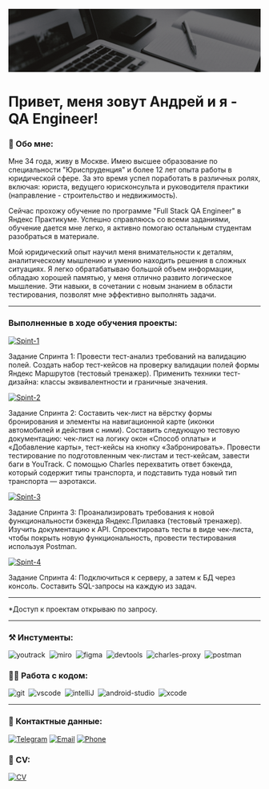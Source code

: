 ![Header](https://github.com/andrei-rodinov/andrei-rodinov/blob/main/assets/Header.gif)

# Привет, меня зовут Андрей и я - QA Engineer!

### 💁 Обо мне:

Мне 34 года, живу в Москве.
Имею высшее образование по специальности "Юриспруденция" и более 12 лет опыта работы в юридической сфере. За это время успел поработать в различных ролях, включая: юриста, ведущего юрисконсульта и руководителя практики (направление - строительство и недвижимость).

 Сейчас прохожу обучение по программе "Full Stack QA Engineer" в Яндекс Практикуме. Успешно справляюсь со всеми заданиями, обучение дается мне легко, я активно помогаю остальным студентам разобраться в материале. 

Мой юридический опыт научил меня внимательности к деталям, аналитическому мышлению и умению находить решения в сложных ситуациях. Я легко обратабатываю большой объем информации, обладаю хорошей памятью, у меня отлично развито логическое мышление. 
Эти навыки, в сочетании с новым знанием в области тестирования, позволят мне эффективно выполнять задачи.


---

### Выполненные в ходе обучения проекты:
[![Spint-1](https://img.shields.io/badge/-Проект_1_спринта-black?style=for-the-badge&logo=GoogleSheets&logoColor)](https://docs.google.com/spreadsheets/d/1oF3oJHBx5u7tpbhFHTPvxlGGDtA8eOsj_nEBwKUqzis/edit#gid=1304990855)

Задание Спринта 1: 
Провести тест-анализ требований на валидацию полей. Создать набор тест-кейсов на проверку валидации полей формы Яндекс Маршрутов (тестовый тренажер). Применить техники тест-дизайна: классы эквивалентности и граничные значения.

[![Spint-2](https://img.shields.io/badge/-Проект_2_спринта-black?style=for-the-badge&logo=GoogleSheets&logoColor)](https://docs.google.com/spreadsheets/d/1H2xyMi9TBCiZqjMACTodnaR1qUQwMY0gpwo2_ktfbzc/edit#gid=899462569)

Задание Спринта 2:
Составить чек-лист на вёрстку формы бронирования и элементы на навигационной карте (иконки автомобилей и действия с ними). 
Составить следующую тестовую документацию: чек-лист на логику окон «Способ оплаты» и «Добавление карты», тест-кейсы на кнопку «Забронировать».
Провести тестирование по подготовленным чек-листам и тест-кейсам, завести баги в YouTrack.
С помощью Charles перехватить ответ бэкенда, который содержит типы транспорта, и подставить туда новый тип транспорта — аэротакси.

[![Spint-3](https://img.shields.io/badge/-Проект_3_спринта-black?style=for-the-badge&logo=GoogleSheets&logoColor)](https://docs.google.com/spreadsheets/d/1qx2rckAfmYBfFiqo5juCutRlaHZChVjiucyOo1iqagI/edit#gid=2006427015)

Задание Спринта 3:
Проанализировать требования к новой функциональности бэкенда Яндекс.Прилавка (тестовый тренажер). Изучить документацию к API. Спроектировать тесты в виде чек-листа, чтобы покрыть новую функциональность, провести тестирования используя Postman.

[![Spint-4](https://img.shields.io/badge/-Проект_4_спринта-black?style=for-the-badge&logo=GoogleDocs&logoColor)](https://docs.google.com/document/d/18D-yBynt2898pmi_CVdRsOGvIBNxJNZxpfpMteXhvp8/edit)

Задание Спринта 4:
Подключиться к серверу, а затем к БД через консоль. Составить SQL-запросы на каждую из задач.



---
 
 *Доступ к проектам открываю по запросу.

---


### ⚒️ Инстументы:

<div>
  <img src="https://upload.wikimedia.org/wikipedia/commons/thumb/8/8d/YouTrack_Icon.svg/1024px-YouTrack_Icon.svg.png?20200803082248" title="youtrack" alt="youtrack" width="40" height="40"/>&nbsp
<img src="https://asset.brandfetch.io/idAnDTFapY/idG4aRyg5R.svg?updated=1669900249741" title="miro" alt="miro" width="40" height="40"/>&nbsp
  <img src="https://upload.wikimedia.org/wikipedia/commons/3/33/Figma-logo.svg" title="figma" alt="figma" width="40" height="40"/>&nbsp
  <img src="https://www.svgrepo.com/show/378785/chrome-dev.svg" title="devtools" alt="devtools" width="40" height="40"/>&nbsp
  <img src="https://cdn.icon-icons.com/icons2/3053/PNG/512/charles_proxy_macos_bigsur_icon_190302.png" title="charles-proxy" alt="charles-proxy" width="40" height="40"/>&nbsp
  <img src="https://www.svgrepo.com/show/354202/postman-icon.svg" title="postman" alt="postman" width="40" height="40"/>&nbsp
</div>


### 👨‍💻 Работа с кодом:

<div>
  <img src="https://cdn.jsdelivr.net/gh/devicons/devicon/icons/git/git-original.svg" title="git" alt="git" width="40" height="40"/>&nbsp
  <img src="https://cdn.jsdelivr.net/gh/devicons/devicon/icons/vscode/vscode-original.svg" title="vscode" alt="vscode" width="40" height="40"/>&nbsp
<img src="https://upload.wikimedia.org/wikipedia/commons/9/9c/IntelliJ_IDEA_Icon.svg" title="intelliJ" alt="intelliJ" width="40" height="40"/>&nbsp
 <img src="https://upload.wikimedia.org/wikipedia/commons/c/c1/Android_Studio_icon_%282023%29.svg" title="android-studio" alt="android-studio" width="40" height="40"/>&nbsp
  <img src="https://cdn.jsdelivr.net/gh/devicons/devicon/icons/xcode/xcode-original.svg" title="xcode" alt="xcode" width="40" height="40"/>&nbsp

</div>

---

### 🪪 Контактные данные:
[![Telegram](https://img.shields.io/badge/-Telegram-black?style=for-the-badge&logo=Telegram)](https://t.me/an_rodinov) 
[![Email](https://img.shields.io/badge/-Email-black?style=for-the-badge&logo=Mail.ru)](mailto:rodinov.andre@yandex.ru)
[![Phone](https://img.shields.io/badge/-WhatsUp-black?style=for-the-badge&logo=WhatsApp)](https://wa.me/79096558393)

### 📄 CV:
[![CV](https://img.shields.io/badge/-Notion-black?style=for-the-badge&logo=notion)](https://an-rodinov.notion.site/c9295797e3574ff2a365c27782f90b5c)


